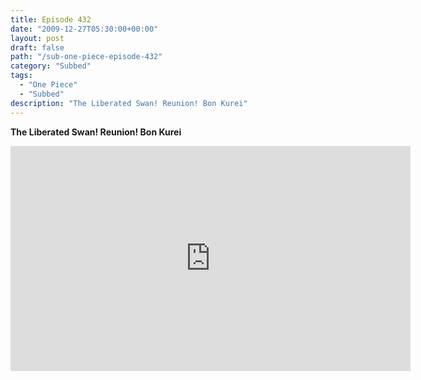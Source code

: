 ```yaml
---
title: Episode 432
date: "2009-12-27T05:30:00+00:00"
layout: post
draft: false
path: "/sub-one-piece-episode-432"
category: "Subbed"
tags:
  - "One Piece"
  - "Subbed"
description: "The Liberated Swan! Reunion! Bon Kurei"
---
```


**The Liberated Swan! Reunion! Bon Kurei**

<iframe width="640" height="360" src="https://www.rapidvideo.com/e/G6FRPEP9MP" frameborder="0" marginwidth=0 marginheight=0 scrolling=no allowfullscreen></iframe>

